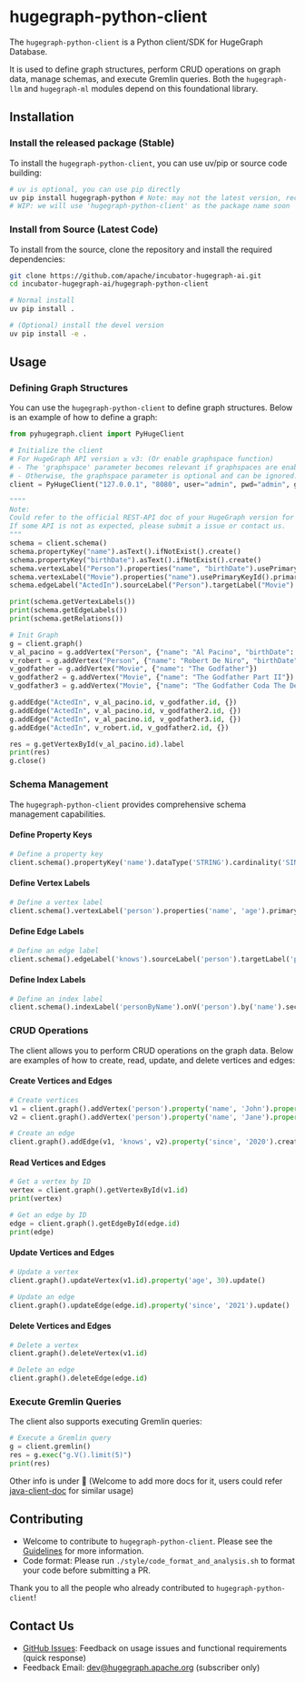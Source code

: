 # hugegraph-python-client

The `hugegraph-python-client` is a Python client/SDK for HugeGraph Database. 

It is used to define graph structures, perform CRUD operations on graph data, manage schemas, and execute Gremlin queries. Both the `hugegraph-llm` and `hugegraph-ml` modules depend on this foundational library.

## Installation

### Install the released package (Stable)

To install the `hugegraph-python-client`, you can use uv/pip or source code building:

```bash
# uv is optional, you can use pip directly
uv pip install hugegraph-python # Note: may not the latest version, recommend to install from source
# WIP: we will use 'hugegraph-python-client' as the package name soon
```

### Install from Source (Latest Code)

To install from the source, clone the repository and install the required dependencies:

```bash
git clone https://github.com/apache/incubator-hugegraph-ai.git
cd incubator-hugegraph-ai/hugegraph-python-client

# Normal install 
uv pip install .

# (Optional) install the devel version
uv pip install -e .
```

## Usage

### Defining Graph Structures

You can use the `hugegraph-python-client` to define graph structures. Below is an example of how to define a graph:

```python
from pyhugegraph.client import PyHugeClient

# Initialize the client
# For HugeGraph API version ≥ v3: (Or enable graphspace function)  
# - The 'graphspace' parameter becomes relevant if graphspaces are enabled.(default name is 'DEFAULT')
# - Otherwise, the graphspace parameter is optional and can be ignored. 
client = PyHugeClient("127.0.0.1", "8080", user="admin", pwd="admin", graph="hugegraph", graphspace="DEFAULT")

""""
Note:
Could refer to the official REST-API doc of your HugeGraph version for accurate details.
If some API is not as expected, please submit a issue or contact us.
"""
schema = client.schema()
schema.propertyKey("name").asText().ifNotExist().create()
schema.propertyKey("birthDate").asText().ifNotExist().create()
schema.vertexLabel("Person").properties("name", "birthDate").usePrimaryKeyId().primaryKeys("name").ifNotExist().create()
schema.vertexLabel("Movie").properties("name").usePrimaryKeyId().primaryKeys("name").ifNotExist().create()
schema.edgeLabel("ActedIn").sourceLabel("Person").targetLabel("Movie").ifNotExist().create()

print(schema.getVertexLabels())
print(schema.getEdgeLabels())
print(schema.getRelations())

# Init Graph
g = client.graph()
v_al_pacino = g.addVertex("Person", {"name": "Al Pacino", "birthDate": "1940-04-25"})
v_robert = g.addVertex("Person", {"name": "Robert De Niro", "birthDate": "1943-08-17"})
v_godfather = g.addVertex("Movie", {"name": "The Godfather"})
v_godfather2 = g.addVertex("Movie", {"name": "The Godfather Part II"})
v_godfather3 = g.addVertex("Movie", {"name": "The Godfather Coda The Death of Michael Corleone"})

g.addEdge("ActedIn", v_al_pacino.id, v_godfather.id, {})
g.addEdge("ActedIn", v_al_pacino.id, v_godfather2.id, {})
g.addEdge("ActedIn", v_al_pacino.id, v_godfather3.id, {})
g.addEdge("ActedIn", v_robert.id, v_godfather2.id, {})

res = g.getVertexById(v_al_pacino.id).label
print(res)
g.close()
```

### Schema Management

The `hugegraph-python-client` provides comprehensive schema management capabilities.

#### Define Property Keys

```python
# Define a property key
client.schema().propertyKey('name').dataType('STRING').cardinality('SINGLE').create()
```

#### Define Vertex Labels

```python
# Define a vertex label
client.schema().vertexLabel('person').properties('name', 'age').primaryKeys('name').create()
```

#### Define Edge Labels

```python
# Define an edge label
client.schema().edgeLabel('knows').sourceLabel('person').targetLabel('person').properties('since').create()
```

#### Define Index Labels

```python
# Define an index label
client.schema().indexLabel('personByName').onV('person').by('name').secondary().create()
```

### CRUD Operations

The client allows you to perform CRUD operations on the graph data. Below are examples of how to create, read, update, and delete vertices and edges:

#### Create Vertices and Edges

```python
# Create vertices
v1 = client.graph().addVertex('person').property('name', 'John').property('age', 29).create()
v2 = client.graph().addVertex('person').property('name', 'Jane').property('age', 25).create()

# Create an edge
client.graph().addEdge(v1, 'knows', v2).property('since', '2020').create()
```

#### Read Vertices and Edges

```python
# Get a vertex by ID
vertex = client.graph().getVertexById(v1.id)
print(vertex)

# Get an edge by ID
edge = client.graph().getEdgeById(edge.id)
print(edge)
```

#### Update Vertices and Edges

```python
# Update a vertex
client.graph().updateVertex(v1.id).property('age', 30).update()

# Update an edge
client.graph().updateEdge(edge.id).property('since', '2021').update()
```

#### Delete Vertices and Edges

```python
# Delete a vertex
client.graph().deleteVertex(v1.id)

# Delete an edge
client.graph().deleteEdge(edge.id)
```

### Execute Gremlin Queries

The client also supports executing Gremlin queries:

```python
# Execute a Gremlin query
g = client.gremlin()
res = g.exec("g.V().limit(5)")
print(res)
```

Other info is under 🚧 (Welcome to add more docs for it, users could refer [java-client-doc]([url](https://hugegraph.apache.org/docs/clients/hugegraph-client/)) for similar usage)

## Contributing

* Welcome to contribute to `hugegraph-python-client`. Please see the [Guidelines](https://hugegraph.apache.org/docs/contribution-guidelines/) for more information.
* Code format: Please run `./style/code_format_and_analysis.sh` to format your code before submitting a PR.

Thank you to all the people who already contributed to `hugegraph-python-client`!

## Contact Us

* [GitHub Issues](https://github.com/apache/incubator-hugegraph-ai/issues): Feedback on usage issues and functional requirements (quick response)
* Feedback Email: [dev@hugegraph.apache.org]() (subscriber only)
